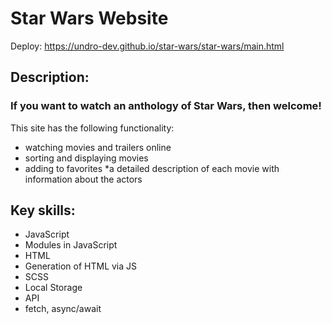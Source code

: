 # Star Wars Website

Deploy: https://undro-dev.github.io/star-wars/star-wars/main.html


## Description:

### If you want to watch an anthology of Star Wars, then welcome! 
This site has the following functionality: 
* watching movies and trailers online 
* sorting and displaying movies 
* adding to favorites 
*a detailed description of each movie with information about the actors
## Key skills:
- JavaScript
- Modules in JavaScript
- HTML 
- Generation of HTML via JS
- SCSS 
- Local Storage
- API
- fetch, async/await

